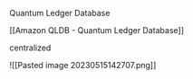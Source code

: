 Quantum Ledger Database

[[Amazon QLDB - Quantum Ledger Database]] 

centralized 

![[Pasted image 20230515142707.png]]
